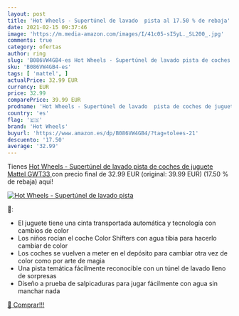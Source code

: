 ```yaml
---
layout: post
title: 'Hot Wheels - Supertúnel de lavado  pista al 17.50 % de rebaja'
date: 2021-02-15 09:37:46
image: 'https://m.media-amazon.com/images/I/41c05-sI5yL._SL200_.jpg'
comments: true
category: ofertas
author: ring
slug: 'B086VW4GB4-es Hot Wheels - Supertúnel de lavado pista de coches de...'
sku: 'B086VW4GB4-es'
tags: [ 'mattel', ]
actualPrice: 32.99 EUR
currency: EUR
price: 32.99
comparePrice: 39.99 EUR
prodname: 'Hot Wheels - Supertúnel de lavado  pista de coches de juguete  Mattel GWT33 '
country: 'es'
flag: '🇪🇸'
brand: 'Hot Wheels'
buyurl: 'https://www.amazon.es/dp/B086VW4GB4/?tag=tolees-21'
descuento: '17.50'
average: '32.99'
---
```


Tienes [Hot Wheels - Supertúnel de lavado  pista de coches de juguete  Mattel GWT33 ](https://www.amazon.es/dp/B086VW4GB4/?tag=tolees-21) con precio final de  32.99 EUR (original: 39.99 EUR) (17.50 %  de rebaja) aqui!

[![Hot Wheels - Supertúnel de lavado  pista](https://m.media-amazon.com/images/I/41c05-sI5yL._SL200_.jpg)](https://www.amazon.es/dp/B086VW4GB4/?tag=tolees-21)

🔎:

- El juguete tiene una cinta transportada automática y tecnología con cambios de color
- Los niños rocían el coche Color Shifters con agua tibia para hacerlo cambiar de color
- Los coches se vuelven a meter en el depósito para cambiar otra vez de color como por arte de magia
- Una pista temática fácilmente reconocible con un túnel de lavado lleno de sorpresas
- Diseño a prueba de salpicaduras para jugar fácilmente con agua sin manchar nada

[🛒 Comprar!!!](https://www.amazon.es/dp/B086VW4GB4/?tag=tolees-21)

